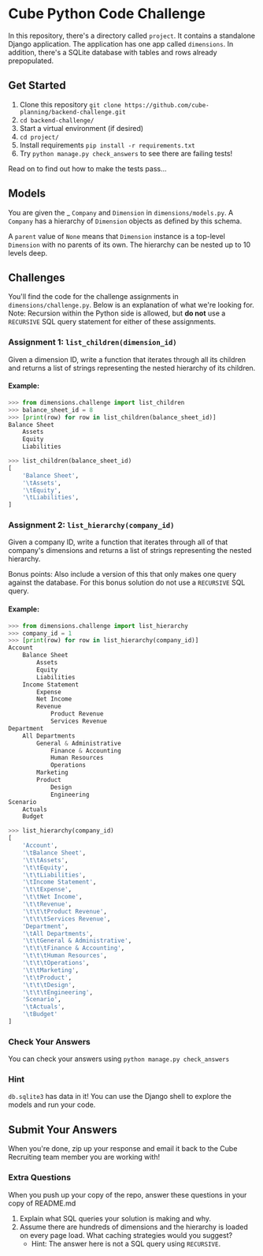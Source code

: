 # Cube Python Code Challenge

In this repository, there's a directory called `project`. It contains a standalone Django application. The
application has one app called `dimensions`. In addition, there's a SQLite database with tables and rows
already prepopulated.

## Get Started

1. Clone this repository `git clone https://github.com/cube-planning/backend-challenge.git`
2. `cd backend-challenge/`
3. Start a virtual environment (if desired)
4. `cd project/`
5. Install requirements `pip install -r requirements.txt`
6. Try `python manage.py check_answers` to see there are failing tests!

Read on to find out how to make the tests pass...

## Models

You are given the _ `Company` and `Dimension` in `dimensions/models.py`.  A `Company` has a hierarchy of
`Dimension` objects as defined by this schema.

A `parent` value of `None` means that `Dimension` instance is a top-level `Dimension` with no
parents of its own. The hierarchy can be nested up to 10 levels deep.

## Challenges

You'll find the code for the challenge assignments in `dimensions/challenge.py`. Below is an explanation of what we're looking for.
Note: Recursion within the Python side is allowed, but **do not** use a `RECURSIVE` SQL query statement for either of these assignments.

### Assignment 1: `list_children(dimension_id)`

Given a dimension ID, write a function that iterates through all its children and returns a list of strings
representing the nested hierarchy of its children.

#### Example:

```python
>>> from dimensions.challenge import list_children
>>> balance_sheet_id = 8
>>> [print(row) for row in list_children(balance_sheet_id)]
Balance Sheet
	Assets
	Equity
	Liabilities

>>> list_children(balance_sheet_id)
[
    'Balance Sheet',
    '\tAssets',
    '\tEquity',
    '\tLiabilities',
]
```

### Assignment 2: `list_hierarchy(company_id)`

Given a company ID, write a function that iterates through all of that company's dimensions and returns a list
of strings representing the nested hierarchy.

Bonus points: Also include a version of this that only makes one query against the database. For this bonus solution do not use a `RECURSIVE` SQL query.

#### Example:

```python
>>> from dimensions.challenge import list_hierarchy
>>> company_id = 1
>>> [print(row) for row in list_hierarchy(company_id)]
Account
	Balance Sheet
		Assets
		Equity
		Liabilities
	Income Statement
		Expense
		Net Income
		Revenue
			Product Revenue
			Services Revenue
Department
	All Departments
		General & Administrative
			Finance & Accounting
			Human Resources
			Operations
		Marketing
		Product
			Design
			Engineering
Scenario
	Actuals
	Budget

>>> list_hierarchy(company_id)
[
    'Account',
    '\tBalance Sheet',
    '\t\tAssets',
    '\t\tEquity',
    '\t\tLiabilities',
    '\tIncome Statement',
    '\t\tExpense',
    '\t\tNet Income',
    '\t\tRevenue',
    '\t\t\tProduct Revenue',
    '\t\t\tServices Revenue',
    'Department',
    '\tAll Departments',
    '\t\tGeneral & Administrative',
    '\t\t\tFinance & Accounting',
    '\t\t\tHuman Resources',
    '\t\t\tOperations',
    '\t\tMarketing',
    '\t\tProduct',
    '\t\t\tDesign',
    '\t\t\tEngineering',
    'Scenario',
    '\tActuals',
    '\tBudget'
]
```

### Check Your Answers

You can check your answers using `python manage.py check_answers`

### Hint

`db.sqlite3` has data in it! You can use the Django shell to explore the models and run your code.

## Submit Your Answers

When you're done, zip up your response and email it back to the Cube Recruiting team member you are working with!

### Extra Questions

When you push up your copy of the repo, answer these questions in your copy of README.md

1. Explain what SQL queries your solution is making and why.
2. Assume there are hundreds of dimensions and the hierarchy is loaded on every page load. What caching strategies
would you suggest?
    - Hint: The answer here is not a SQL query using `RECURSIVE`.
